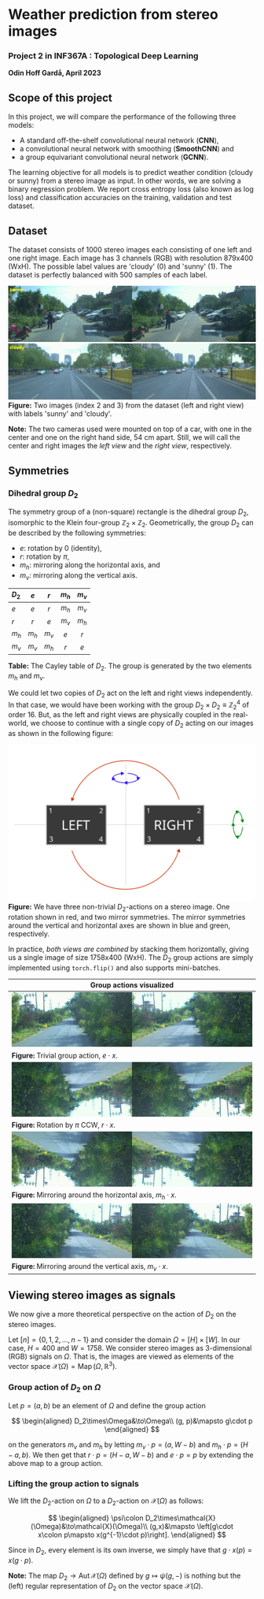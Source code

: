 # Weather prediction from stereo images
### Project 2 in INF367A : Topological Deep Learning
**Odin Hoff Gardå, April 2023**

## Scope of this project 

In this project, we will compare the performance of the following three models:
- A standard off-the-shelf convolutional neural network (**CNN**), 
- a convolutional neural network with smoothing (**SmoothCNN**) and 
- a group equivariant convolutional neural network (**GCNN**).

The learning objective for all models is to predict weather condition (cloudy or sunny) from a stereo image as input. In other words, we are solving a binary regression problem. We report cross entropy loss (also known as log loss) and classification accuracies on the training, validation and test dataset.

## Dataset

The dataset consists of 1000 stereo images each consisting of one left and one right image. Each image has 3 channels (RGB) with resolution 879x400 (WxH). The possible label values are 'cloudy' (0) and 'sunny' (1). The dataset is perfectly balanced with 500 samples of each label.

![Sunny image](figs/image_2.png)
![Cloudy image](figs/image_3.png)
**Figure:** Two images (index 2 and 3) from the dataset (left and right view) with labels 'sunny' and 'cloudy'.

**Note:** The two cameras used were mounted on top of a car, with one in the center and one on the right hand side, 54 cm apart. Still, we will call the center and right images the *left view* and the *right view*, respectively.

## Symmetries

### Dihedral group $D_2$

The symmetry group of a (non-square) rectangle is the dihedral group $D_2$, isomorphic to the Klein four-group $\mathbb{Z}_2\times\mathbb{Z}_2$. Geometrically, the group $D_2$ can be described by the following symmetries:
- $e$: rotation by 0 (identity),
- $r$: rotation by $\pi$,
- $m_h$: mirroring along the horizontal axis, and
- $m_v$: mirroring along the vertical axis.


|$D_2$|$e$|$r$|$m_h$|$m_v$|
|:---|:---:|:---:|:---:|:---:|
|$e$|$e$|$r$|$m_h$|$m_v$|
|$r$|$r$|$e$|$m_v$|$m_h$|
|$m_h$|$m_h$|$m_v$|$e$|$r$|
|$m_v$|$m_v$|$m_h$|$r$|$e$|

**Table:** The Cayley table of $D_2$. The group is generated by the two elements $m_h$ and $m_v$.

We could let two copies of $D_2$ act on the left and right views independently. In that case, we would have been working with the group $D_2\times D_2\equiv \mathbb{Z}_2^4$ of order $16$. But, as the left and right views are physically coupled in the real-world, we choose to continue with a single copy of $D_2$ acting on our images as shown in the following figure:

![Group action on stereo image](./docs/symmetry_group.png)
**Figure:** We have three non-trivial $D_2$-actions on a stereo image. One rotation shown in red, and two mirror symmetries. The mirror symmetries around the vertical and horizontal axes are shown in blue and green, respectively.

In practice, *both views are combined* by stacking them horizontally, giving us a single image of size 1758x400 (WxH). The $D_2$ group actions are simply implemented using `torch.flip()` and also supports mini-batches.

|Group actions visualized|
|---|
|![Original image](figs/original.png)|
|**Figure:** Trivial group action, $e\cdot x$.|
|![Rotated](figs/rotated.png)|
|**Figure:** Rotation by $\pi$ CCW, $r\cdot x$.|
|![Mirrored horizontally](figs/mirrored_horizontal.png)|
|**Figure:** Mirroring around the horizontal axis, $m_h\cdot x$.|
|![Mirrored vertically](figs/mirrored_vertical.png)|
|**Figure:** Mirroring around the vertical axis, $m_v\cdot x$.|

## Viewing stereo images as signals
We now give a more theoretical perspective on the action of $D_2$ on the stereo images. 

Let $[n]=\{0,1,2,\ldots,n-1\}$ and consider the domain $\Omega = [H]\times [W]$. In our case, $H=400$ and $W=1758$. We consider stereo images as 3-dimensional (RGB) signals on $\Omega$. That is, the images are viewed as elements of the vector space $\mathcal{X}(\Omega) = \operatorname{Map}(\Omega, \mathbb{R}^3)$.

### Group action of $D_2$ on $\Omega$
Let $p=(a,b)$ be an element of $\Omega$ and define the group action

$$
\begin{aligned}
D_2\times\Omega&\to\Omega\\
(g, p)&\mapsto g\cdot p
\end{aligned}
$$

on the generators $m_v$ and $m_h$ by letting $m_v\cdot p = (a,W-b)$ and $m_h\cdot p = (H-a, b)$. We then get that $r\cdot p = (H-a,W-b)$ and $e\cdot p = p$ by extending the above map to a group action.

### Lifting the group action to signals
We lift the $D_2$-action on $\Omega$ to a $D_2$-action on $\mathcal{X}(\Omega)$ as follows:

$$
\begin{aligned}
\psi\colon D_2\times\mathcal{X}(\Omega)&\to\mathcal{X}(\Omega)\\
(g,x)&\mapsto \left[g\cdot x\colon p\mapsto x(g^{-1}\cdot p)\right].
\end{aligned}
$$

Since in $D_2$, every element is its own inverse, we simply have that $g\cdot x(p)=x(g\cdot p)$. 

**Note:** The map $D_2\to\operatorname{Aut} \mathcal{X}(\Omega)$ defined by $g\mapsto \psi(g, -)$ is nothing but the (left) regular representation of $D_2$ on the vector space $\mathcal{X}(\Omega)$.

